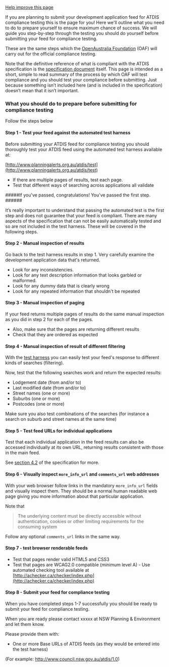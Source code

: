 [Help improve this page](https://github.com/openaustralia/planningalerts-app/blob/master/app/views/atdis/_guidance.md)

If you are planning to submit your development application feed for ATDIS compliance testing this is the page for you! Here we'll outline what you need to do to prepare yourself to ensure maximum chance of success. We will guide you step-by-step through the testing you should do yourself before submitting your feed for compliance testing.

These are the same steps which the [OpenAustralia Foundation](http://www.openaustraliafoundation.org.au) (OAF) will carry out for the official compliance testing.

Note that the definitive reference of what is compliant with the ATDIS specification is the [specification document](specification) itself. This page is intended as a short, simple to read summary of the process by which OAF will test compliance and you should test your compliance before submitting. Just because something isn’t included here (and is included in the specification) doesn’t mean that it isn’t important.

### What you should do to prepare before submitting for compliance testing

Follow the steps below

#### Step 1 - Test your feed against the automated test harness

Before submitting your ATDIS feed for compliance testing you should thoroughly test your ATDIS feed using the automated test harness available at:

[http://www.planningalerts.org.au/atdis/test](http://www.planningalerts.org.au/atdis/test)

* If there are multiple pages of results, test each page.
* Test that different ways of searching across applications all validate

#####If you've passed, congratulations! You've passed the first step. ######

It’s really important to understand that passing the automated test is the first step and does not guarantee that your feed is compliant. There are many aspects of the specification that can not be easily automatically tested and so are not included in the test harness. These will be covered in the following steps.

#### Step 2 - Manual inspection of results

Go back to the test harness results in step 1. Very carefully examine the development application data that's returned.
* Look for any inconsistencies.
* Look for any text description information that looks garbled or malformed.
* Look for any dummy data that is clearly wrong
* Look for any repeated information that shouldn't be repeated

#### Step 3 - Manual inspection of paging

If your feed returns multiple pages of results do the same manual inspection as you did in step 2 for each of the pages.

* Also, make sure that the pages are returning different results
* Check that they are ordered as expected

#### Step 4 - Manual inspection of result of different filtering

With the [test harness](http://www.planningalerts.org.au/atdis/test) you can easily test your feed's response to different kinds of searches (filtering).

Now, test that the following searches work and return the expected results:

* Lodgement date (from and/or to)
* Last modified date (from and/or to)
* Street names (one or more)
* Suburbs (one or more)
* Postcodes (one or more)

Make sure you also test combinations of the searches (for instance a search on suburb and street names at the same time)

#### Step 5 - Test feed URLs for individual applications

Test that each individual application in the feed results can also be accessed individually at its own URL, returning results consistent with those in the main feed.

See [section 4.2](/atdis/specification#section4.2) of the specification for more.

#### Step 6 - Visually inspect `more_info_url` and `comments_url` web addresses

With your web browser follow links in the mandatory `more_info_url` fields and visually inspect them. They should be a normal human readable web page giving you more information about that particular application.

Note that
> The underlying content must be directly accessible without
> authentication, cookies or other limiting requirements for the
> consuming system

Follow any optional `comments_url` links in the same way.

#### Step 7 - test browser renderable feeds

* Test that pages render valid HTML5 and CSS3
* Test that pages are WCAG2.0 compatible (minimum level A) - Use automated checking tool available at [http://achecker.ca/checker/index.php](http://achecker.ca/checker/index.php)

#### Step 8 - Submit your feed for compliance testing

When you have completed steps 1-7 successfully you should be ready to submit your feed for compliance testing.

When you are ready please contact xxxxx at NSW Planning & Environment and let them know.

Please provide them with:

* One or more Base URLs of ATDIS feeds (as they would be entered into the test harness)

(For example: http://www.council.nsw.gov.au/atdis/1.0)
